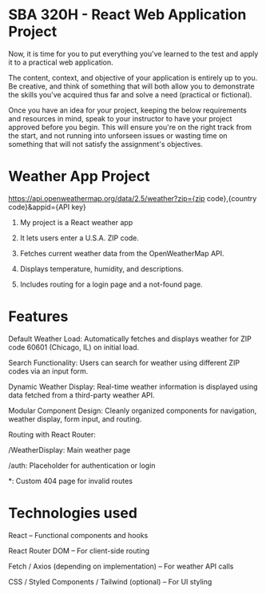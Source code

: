 # SBA 320H - React Web Application Project
Now, it is time for you to put everything you've learned to the test and apply it to a practical web application.

The content, context, and objective of your application is entirely up to you. Be creative, and think of something that will both allow you to demonstrate the skills you've acquired thus far and solve a need (practical or fictional).

Once you have an idea for your project, keeping the below requirements and resources in mind, speak to your instructor to have your project approved before you begin. This will ensure you're on the right track from the start, and not running into unforseen issues or wasting time on something that will not satisfy the assignment's objectives.



# Weather App Project 
https://api.openweathermap.org/data/2.5/weather?zip={zip code},{country code}&appid={API key}
1. My project is a React weather app 

2. It lets users enter a U.S.A. ZIP code.

3. Fetches current weather data from the OpenWeatherMap API.

4. Displays temperature, humidity, and descriptions.

5. Includes routing for a login page and a not-found page.

# Features
Default Weather Load: Automatically fetches and displays weather for ZIP code 60601 (Chicago, IL) on initial load.

Search Functionality: Users can search for weather using different ZIP codes via an input form.

Dynamic Weather Display: Real-time weather information is displayed using data fetched from a third-party weather API.

Modular Component Design: Cleanly organized components for navigation, weather display, form input, and routing.

Routing with React Router:

/WeatherDisplay: Main weather page

/auth: Placeholder for authentication or login

*: Custom 404 page for invalid routes

# Technologies used
React – Functional components and hooks

React Router DOM  – For client-side routing

Fetch / Axios (depending on implementation) – For weather API calls

CSS / Styled Components / Tailwind (optional) – For UI styling
